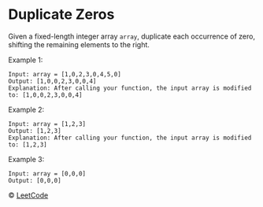 # Duplicate Zeros

Given a fixed-length integer array `array`, duplicate each occurrence of zero, shifting the remaining elements to the right.

Example 1:

```
Input: array = [1,0,2,3,0,4,5,0]
Output: [1,0,0,2,3,0,0,4]
Explanation: After calling your function, the input array is modified to: [1,0,0,2,3,0,0,4]
```

Example 2:

```
Input: array = [1,2,3]
Output: [1,2,3]
Explanation: After calling your function, the input array is modified to: [1,2,3]
```

Example 3:

```
Input: array = [0,0,0]
Output: [0,0,0]
```

&copy; [LeetCode](https://leetcode.com/explore/learn/card/fun-with-arrays/525/inserting-items-into-an-array/3245/)
